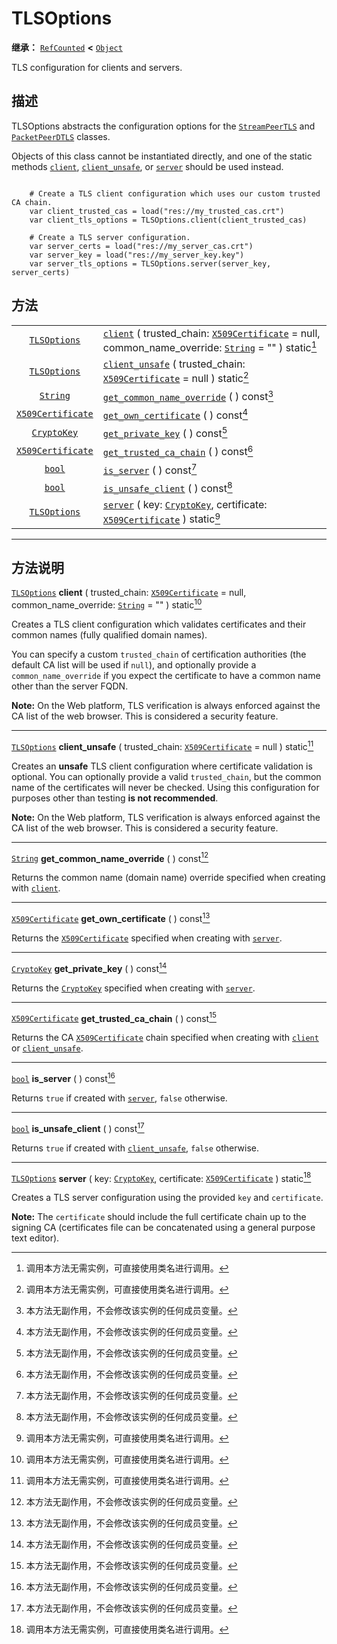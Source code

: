 <!-- ⚠ 请勿编辑本文件 ⚠ -->
<!-- 本文档使用脚本从 WeDot 引擎源码仓库生成。 -->
<!-- 生成脚本：https://github.com/WeDot-Engine/WeDot/tree/4.3/doc/tools/make_md.py； -->
<!-- 原文件：https://github.com/WeDot-Engine/WeDot/tree/4.3/doc/classes/TLSOptions.xml。 -->

<div id="_class_tlsoptions"></div>

# TLSOptions

**继承：** [`RefCounted`](class_refcounted.md) **<** [`Object`](class_object.md)

TLS configuration for clients and servers.

## 描述

TLSOptions abstracts the configuration options for the [`StreamPeerTLS`](class_streampeertls.md) and [`PacketPeerDTLS`](class_packetpeerdtls.md) classes.

Objects of this class cannot be instantiated directly, and one of the static methods [`client`](#class_tlsoptions_method_client), [`client_unsafe`](#class_tlsoptions_method_client_unsafe), or [`server`](#class_tlsoptions_method_server) should be used instead.



```gdscript

    # Create a TLS client configuration which uses our custom trusted CA chain.
    var client_trusted_cas = load("res://my_trusted_cas.crt")
    var client_tls_options = TLSOptions.client(client_trusted_cas)
    
    # Create a TLS server configuration.
    var server_certs = load("res://my_server_cas.crt")
    var server_key = load("res://my_server_key.key")
    var server_tls_options = TLSOptions.server(server_key, server_certs)
```





## 方法

|||
|:-:|:--|
| [`TLSOptions`](class_tlsoptions.md)           | [`client`](#class_tlsoptions_method_client) ( trusted_chain: [`X509Certificate`](class_x509certificate.md) = null, common_name_override: [`String`](class_string.md) = "" ) static[^static] |
| [`TLSOptions`](class_tlsoptions.md)           | [`client_unsafe`](#class_tlsoptions_method_client_unsafe) ( trusted_chain: [`X509Certificate`](class_x509certificate.md) = null ) static[^static]                                           |
| [`String`](class_string.md)                   | [`get_common_name_override`](#class_tlsoptions_method_get_common_name_override) ( ) const[^const]                                                                                           |
| [`X509Certificate`](class_x509certificate.md) | [`get_own_certificate`](#class_tlsoptions_method_get_own_certificate) ( ) const[^const]                                                                                                     |
| [`CryptoKey`](class_cryptokey.md)             | [`get_private_key`](#class_tlsoptions_method_get_private_key) ( ) const[^const]                                                                                                             |
| [`X509Certificate`](class_x509certificate.md) | [`get_trusted_ca_chain`](#class_tlsoptions_method_get_trusted_ca_chain) ( ) const[^const]                                                                                                   |
| [`bool`](class_bool.md)                       | [`is_server`](#class_tlsoptions_method_is_server) ( ) const[^const]                                                                                                                         |
| [`bool`](class_bool.md)                       | [`is_unsafe_client`](#class_tlsoptions_method_is_unsafe_client) ( ) const[^const]                                                                                                           |
| [`TLSOptions`](class_tlsoptions.md)           | [`server`](#class_tlsoptions_method_server) ( key: [`CryptoKey`](class_cryptokey.md), certificate: [`X509Certificate`](class_x509certificate.md) ) static[^static]                          |

<!-- rst-class:: classref-section-separator -->

---

## 方法说明

<div id="_class_tlsoptions_method_client"></div>

[`TLSOptions`](class_tlsoptions.md) **client** ( trusted_chain: [`X509Certificate`](class_x509certificate.md) = null, common_name_override: [`String`](class_string.md) = "" ) static[^static]<div id="class_tlsoptions_method_client"></div>

Creates a TLS client configuration which validates certificates and their common names (fully qualified domain names).

You can specify a custom `trusted_chain` of certification authorities (the default CA list will be used if `null`), and optionally provide a `common_name_override` if you expect the certificate to have a common name other than the server FQDN.

 **Note:** On the Web platform, TLS verification is always enforced against the CA list of the web browser. This is considered a security feature.

<!-- rst-class:: classref-item-separator -->

---

<div id="_class_tlsoptions_method_client_unsafe"></div>

[`TLSOptions`](class_tlsoptions.md) **client_unsafe** ( trusted_chain: [`X509Certificate`](class_x509certificate.md) = null ) static[^static]<div id="class_tlsoptions_method_client_unsafe"></div>

Creates an **unsafe** TLS client configuration where certificate validation is optional. You can optionally provide a valid `trusted_chain`, but the common name of the certificates will never be checked. Using this configuration for purposes other than testing **is not recommended**.

 **Note:** On the Web platform, TLS verification is always enforced against the CA list of the web browser. This is considered a security feature.

<!-- rst-class:: classref-item-separator -->

---

<div id="_class_tlsoptions_method_get_common_name_override"></div>

[`String`](class_string.md) **get_common_name_override** ( ) const[^const]<div id="class_tlsoptions_method_get_common_name_override"></div>

Returns the common name (domain name) override specified when creating with [`client`](#class_tlsoptions_method_client).

<!-- rst-class:: classref-item-separator -->

---

<div id="_class_tlsoptions_method_get_own_certificate"></div>

[`X509Certificate`](class_x509certificate.md) **get_own_certificate** ( ) const[^const]<div id="class_tlsoptions_method_get_own_certificate"></div>

Returns the [`X509Certificate`](class_x509certificate.md) specified when creating with [`server`](#class_tlsoptions_method_server).

<!-- rst-class:: classref-item-separator -->

---

<div id="_class_tlsoptions_method_get_private_key"></div>

[`CryptoKey`](class_cryptokey.md) **get_private_key** ( ) const[^const]<div id="class_tlsoptions_method_get_private_key"></div>

Returns the [`CryptoKey`](class_cryptokey.md) specified when creating with [`server`](#class_tlsoptions_method_server).

<!-- rst-class:: classref-item-separator -->

---

<div id="_class_tlsoptions_method_get_trusted_ca_chain"></div>

[`X509Certificate`](class_x509certificate.md) **get_trusted_ca_chain** ( ) const[^const]<div id="class_tlsoptions_method_get_trusted_ca_chain"></div>

Returns the CA [`X509Certificate`](class_x509certificate.md) chain specified when creating with [`client`](#class_tlsoptions_method_client) or [`client_unsafe`](#class_tlsoptions_method_client_unsafe).

<!-- rst-class:: classref-item-separator -->

---

<div id="_class_tlsoptions_method_is_server"></div>

[`bool`](class_bool.md) **is_server** ( ) const[^const]<div id="class_tlsoptions_method_is_server"></div>

Returns `true` if created with [`server`](#class_tlsoptions_method_server), `false` otherwise.

<!-- rst-class:: classref-item-separator -->

---

<div id="_class_tlsoptions_method_is_unsafe_client"></div>

[`bool`](class_bool.md) **is_unsafe_client** ( ) const[^const]<div id="class_tlsoptions_method_is_unsafe_client"></div>

Returns `true` if created with [`client_unsafe`](#class_tlsoptions_method_client_unsafe), `false` otherwise.

<!-- rst-class:: classref-item-separator -->

---

<div id="_class_tlsoptions_method_server"></div>

[`TLSOptions`](class_tlsoptions.md) **server** ( key: [`CryptoKey`](class_cryptokey.md), certificate: [`X509Certificate`](class_x509certificate.md) ) static[^static]<div id="class_tlsoptions_method_server"></div>

Creates a TLS server configuration using the provided `key` and `certificate`.

 **Note:** The `certificate` should include the full certificate chain up to the signing CA (certificates file can be concatenated using a general purpose text editor).

[^virtual]: 本方法通常需要用户覆盖才能生效。
[^const]: 本方法无副作用，不会修改该实例的任何成员变量。
[^vararg]: 本方法除了能接受在此处描述的参数外，还能够继续接受任意数量的参数。
[^constructor]: 本方法用于构造某个类型。
[^static]: 调用本方法无需实例，可直接使用类名进行调用。
[^operator]: 本方法描述的是使用本类型作为左操作数的有效运算符。
[^bitfield]: 这个值是由下列位标志构成位掩码的整数。
[^void]: 无返回值。
